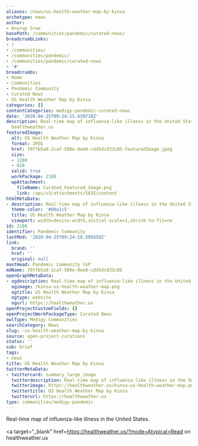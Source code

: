 ```yaml
---
aliases: /news/us-health-weather-map-by-kinsa
archetype: news
author:
- Anurup Sree
basePath: /communities/pandemic/curated-news/
breadcrumbLinks:
- /
- /communities/
- /communities/pandemic/
- /communities/pandemic/curated-news
- '#'
breadcrumbs:
- Home
- Communities
- Pandemic Community
- Curated News
- US Health Weather Map by Kinsa
categories: []
contentCategories: medigy-pandemic-curated-news
date: '2020-04-25T09:24:15.639710Z'
description: Real-time map of influenza-like illness in the United States.Read on
  healthweather.us
featuredImage:
  alt: US Health Weather Map by Kinsa
  format: JPEG
  href: 70ffb5a0-2caf-589e-9ee0-cd45dcd33c05-featuredImage.jpeg
  size:
  - 1200
  - 628
  valid: true
  workPackage: 2186
  wpAttachment:
    fileName: Curated_Featured_Image.png
    link: /api/v3/attachments/5835/content
htmlMetaData:
- description: Real-time map of influenza-like illness in the United States.
  theme-color: '#00a1c5'
  title: US Health Weather Map by Kinsa
  viewport: width=device-width,initial-scale=1,shrink-to-fit=no
id: 2186
identifier: Pandemic Community
lastMod: '2020-04-25T09:24:19.505659Z'
link:
  brand: ''
  href: ''
  original: null
mastHead: Pandemic Community CoP
mdName: 70ffb5a0-2caf-589e-9ee0-cd45dcd33c05
openGraphMetaData:
- ogdescription: Real-time map of influenza-like illness in the United States.
  ogimage: /kinsa-us-health-weather-map.png
  ogtitle: US Health Weather Map by Kinsa
  ogtype: website
  ogurl: https://healthweather.us
openProjectCustomFields: {}
openProjectWorkPackageType: Curated News
owlType: Medigy Communities
searchCategory: News
slug: -us-health-weather-map-by-kinsa
source: open-project-curations
status: ''
sub: brief
tags:
- news
title: US Health Weather Map by Kinsa
twitterMetaData:
- twittercard: summary_large_image
  twitterdescription: Real-time map of influenza-like illness in the United States.
  twitterimage: https://healthweather.us/kinsa-us-health-weather-map.png
  twittertitle: US Health Weather Map by Kinsa
  twitterurl: https://healthweather.us
type: communities/medigy-pandemic
---
```


Real-time map of influenza-like illness in the United States.<br><br><a target="_blank" href=https://healthweather.us/?mode=Atypical>Read on healthweather.us</a>